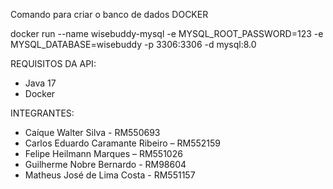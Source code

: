 Comando para criar o banco de dados DOCKER

docker run --name wisebuddy-mysql -e MYSQL_ROOT_PASSWORD=123 -e MYSQL_DATABASE=wisebuddy -p 3306:3306 -d mysql:8.0

REQUISITOS DA API:
- Java 17
- Docker

INTEGRANTES:
- Caíque Walter Silva - RM550693
- Carlos Eduardo Caramante Ribeiro – RM552159
- Felipe Heilmann Marques – RM551026
- Guilherme Nobre Bernardo - RM98604
- Matheus José de Lima Costa - RM551157